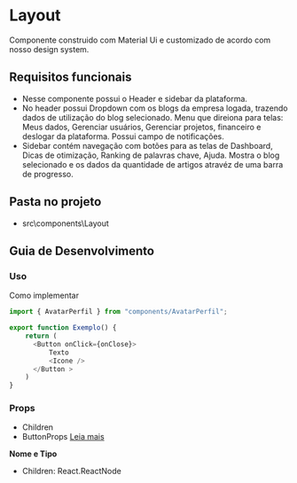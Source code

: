 # Layout

Componente construido com Material Ui e customizado de acordo com nosso design system.

## Requisitos funcionais

- Nesse componente possui o Header e sidebar da plataforma.
- No header possui Dropdown com os blogs da empresa logada, trazendo dados de utilização do blog selecionado. Menu que direiona para telas: Meus dados, Gerenciar usuários, Gerenciar projetos, financeiro e deslogar da plataforma. Possui campo de notificações.
- Sidebar contém navegação com botões para as telas de Dashboard, Dicas de otimização, Ranking de palavras chave, Ajuda. Mostra o blog selecionado e os dados da quantidade de artigos atravéz de uma barra de progresso.

## Pasta no projeto
- src\components\Layout

## Guia de Desenvolvimento

### Uso

Como implementar

```js
import { AvatarPerfil } from "components/AvatarPerfil";

export function Exemplo() {
    return (
      <Button onClick={onClose}>
          Texto
          <Icone />
      </Button >
    )
}
```
 

  
### Props

- Children 
- ButtonProps [Leia mais](https://mui.com/pt/components/buttons/)

**Nome e Tipo**
  
- Children: React.ReactNode 
 

